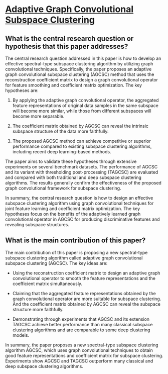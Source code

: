 # [Adaptive Graph Convolutional Subspace Clustering](https://arxiv.org/abs/2305.03414)

## What is the central research question or hypothesis that this paper addresses?

 The central research question addressed in this paper is how to develop an effective spectral-type subspace clustering algorithm by utilizing graph convolutional techniques. Specifically, the paper proposes an adaptive graph convolutional subspace clustering (AGCSC) method that uses the reconstruction coefficient matrix to design a graph convolutional operator for feature smoothing and coefficient matrix optimization. The key hypotheses are:

1. By applying the adaptive graph convolutional operator, the aggregated feature representations of original data samples in the same subspace will become more similar, while those from different subspaces will become more separable. 

2. The coefficient matrix obtained by AGCSC can reveal the intrinsic subspace structure of the data more faithfully.

3. The proposed AGCSC method can achieve competitive or superior performance compared to existing subspace clustering algorithms, including recent deep learning-based methods.

The paper aims to validate these hypotheses through extensive experiments on several benchmark datasets. The performance of AGCSC and its variant with thresholding post-processing (TAGCSC) are evaluated and compared with both traditional and deep subspace clustering algorithms. The results generally confirm the effectiveness of the proposed graph convolutional framework for subspace clustering.

In summary, the central research question is how to design an effective subspace clustering algorithm using graph convolutional techniques for joint feature learning and coefficient matrix optimization. The key hypotheses focus on the benefits of the adaptively learned graph convolutional operator in AGCSC for producing discriminative features and revealing subspace structures.


## What is the main contribution of this paper?

 The main contribution of this paper is proposing a new spectral-type subspace clustering algorithm called adaptive graph convolutional subspace clustering (AGCSC). The key ideas are:

- Using the reconstruction coefficient matrix to design an adaptive graph convolutional operator to smooth the feature representations and the coefficient matrix simultaneously. 

- Claiming that the aggregated feature representations obtained by the graph convolutional operator are more suitable for subspace clustering. And the coefficient matrix obtained by AGCSC can reveal the subspace structure more faithfully.

- Demonstrating through experiments that AGCSC and its extension TAGCSC achieve better performance than many classical subspace clustering algorithms and are comparable to some deep clustering models.

In summary, the paper proposes a new spectral-type subspace clustering algorithm AGCSC, which uses graph convolutional techniques to obtain good feature representations and coefficient matrix for subspace clustering. Experiments show AGCSC and TAGCSC outperform many classical and deep subspace clustering algorithms.
